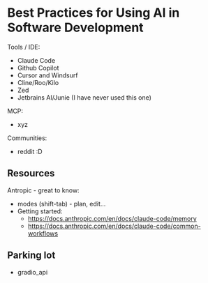 # Best Practices for Using AI in Software Development

Tools / IDE:

- Claude Code
- Github Copilot
- Cursor and Windsurf
- Cline/Roo/Kilo 
- Zed
- Jetbrains AI/Junie (I have never used this one)

MCP:

- xyz

Communities:

- reddit :D

## Resources

Antropic - great to know:

- modes (shift-tab) - plan, edit...
- Getting started:
  - https://docs.anthropic.com/en/docs/claude-code/memory
  - https://docs.anthropic.com/en/docs/claude-code/common-workflows

## Parking lot

- gradio_api
